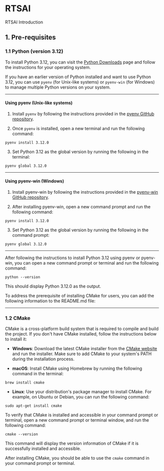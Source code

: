 # RTSAI

RTSAI Introduction

## 1. Pre-requisites

### 1.1 Python (version 3.12)

To install Python 3.12, you can visit the [Python Downloads](https://www.python.org/downloads/) page and follow the instructions for your operating system.

If you have an earlier version of Python installed and want to use Python 3.12, you can use `pyenv` (for Unix-like systems) or `pyenv-win` (for Windows) to manage multiple Python versions on your system.

------

#### Using pyenv (Unix-like systems)

1. Install `pyenv` by following the instructions provided in the [pyenv GitHub repository](https://github.com/pyenv/pyenv#installation).

2. Once `pyenv` is installed, open a new terminal and run the following command: 

```pyenv install 3.12.0```

3. Set Python 3.12 as the global version by running the following in the terminal:

```pyenv global 3.12.0```

------

#### Using pyenv-win (Windows)

1. Install pyenv-win by following the instructions provided in the [pyenv-win GitHub repository](https://github.com/pyenv-win/pyenv-win#installation).

2. After installing pyenv-win, open a new command prompt and run the following command: 

```pyenv install 3.12.0```

3. Set Python 3.12 as the global version by running the following in the command prompt:

```pyenv global 3.12.0```

------

After following the instructions to install Python 3.12 using pyenv or pyenv-win, you can open a new command prompt or terminal and run the following command: 

```python --version```

This should display Python 3.12.0 as the output. 

To address the prerequisite of installing CMake for users, you can add the following information to the README.md file:

------

### 1.2 CMake

CMake is a cross-platform build system that is required to compile and build the project. If you don't have CMake installed, follow the instructions below to install it:

- **Windows**: Download the latest CMake installer from the [CMake website](https://cmake.org/download/) and run the installer. Make sure to add CMake to your system's PATH during the installation process.

- **macOS**: Install CMake using Homebrew by running the following command in the terminal:

```brew install cmake```

- **Linux**: Use your distribution's package manager to install CMake. For example, on Ubuntu or Debian, you can run the following command:

```sudo apt-get install cmake```

To verify that CMake is installed and accessible in your command prompt or terminal, open a new command prompt or terminal window, and run the following command: 

```cmake --version```

This command will display the version information of CMake if it is successfully installed and accessible. 

After installing CMake, you should be able to use the `cmake` command in your command prompt or terminal.

